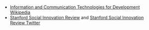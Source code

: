 * [Information and Communication Technologies for Development Wikipedia](https://en.wikipedia.org/wiki/Information_and_communication_technologies_for_development)
* [Stanford Social Innovation Review](http://www.ssireview.org) and [Stanford Social Innovation Review Twitter](https://twitter.com/SSIReview)
